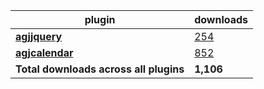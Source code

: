 plugin|downloads
------|----------
[**agjjquery**](https://www.npmjs.com/package/agjjquery)|[254](https://www.npmjs.com/package/agjjquery)
[**agjcalendar**](https://www.npmjs.com/package/agjcalendar)|[852](https://www.npmjs.com/package/agjcalendar)
**Total downloads across all plugins**|**1,106**
